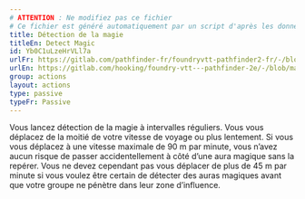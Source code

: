 ```yaml
---
# ATTENTION : Ne modifiez pas ce fichier
# Ce fichier est généré automatiquement par un script d'après les données du module Foundry VTT officiel et de sa traduction
title: Détection de la magie
titleEn: Detect Magic
id: Yb0C1uLzeHrVLl7a
urlFr: https://gitlab.com/pathfinder-fr/foundryvtt-pathfinder2-fr/-/blob/master/data/actions/Yb0C1uLzeHrVLl7a.htm
urlEn: https://gitlab.com/hooking/foundry-vtt---pathfinder-2e/-/blob/master/packs/data/actions.db/detect-magic.json
group: actions
layout: actions
type: passive
typeFr: Passive
---
```

Vous lancez détection de la magie à intervalles réguliers. Vous vous déplacez de la moitié de votre vitesse de voyage ou plus lentement. Si vous vous déplacez à une vitesse maximale de 90 m par minute, vous n’avez aucun risque de passer accidentellement à côté d’une aura magique sans la repérer. Vous ne devez cependant pas vous déplacer de plus de 45 m par minute si vous voulez être certain de détecter des auras magiques avant que votre groupe ne pénètre dans leur zone d’influence.

